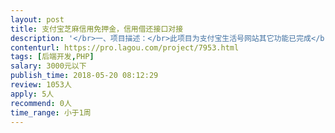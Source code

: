 ```yaml
---                
layout: post       
title: 支付宝芝麻信用免押金，信用借还接口对接           
description: '</br>一、项目描述：</br>此项目为支付宝生活号网站其它功能已完成</br></br>二、主要功能点：</br>芝麻信用免押金，信用借还等功能</br></br>三、可参考产品：</br>内啥： www.neisha.cc </br></br></br>四、人员要求：</br>精通php，有芝麻信用免押金信用借还接口对接经验。</br>'     
contenturl: https://pro.lagou.com/project/7953.html      
tags: [后端开发,PHP]            
salary: 3000元以下          
publish_time: 2018-05-20 08:12:29         
review: 1053人                   
apply: 5人                   
recommend: 0人                   
time_range: 小于1周              
---                 
```

